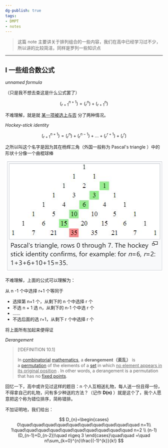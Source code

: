 ```yaml
---
dg-publish: true
tags:
- DMPT
- notes
---
```


> 这篇 note 主要讲关于排列组合的一些内容，我们在高中已经学习过不少，所以讲的比较简洁，同样是罗列一些知识点

---

## I 一些组合数公式

_unnamed formula_

（只是我不想去查这是什么公式罢了）

$$
(^{n+1}_{r+1}) = (^{n}_{r})+(^{n}_{r+1})
$$

不难理解，就是就 <u>某一项被选上与否</u> 分了两种情况。

_Hockey-stick identity_

$$
(^{n+1}_{r+1}) = (^{n}_{r})+(^{n-1}_{r})+\dots+(^{r+1}_{r})+(^{r}_{r})
$$

之所以叫这个名字是因为其在杨辉三角（外国一般称为 Pascal's triangle ）中的形状十分像一个曲棍球棒

![](attachments/10-Counting.png)

不难理解，上面的公式可以理解为：

从 n -1 个中选择 r+1 个等同于

- 选择第 n+1 个，从剩下的 n 个中选择 r 个
- 不选 n + 1 选 n，从剩下的 n-1 个中选 r 个
- …… 
- 不选后面的选 r+1，从剩下 r 个中选择 r 个

将上面所有加起来便得证

_Derangement_

> [!DEFINITION 10.1]
>
> In [combinatorial](https://en.wikipedia.org/wiki/Combinatorics "Combinatorics") [mathematics](https://en.wikipedia.org/wiki/Mathematics "Mathematics"), a **derangement（紊乱）** is a [permutation](https://en.wikipedia.org/wiki/Permutation "Permutation") of the elements of a [set](https://en.wikipedia.org/wiki/Set_(mathematics) "Set (mathematics)") in which  <u>no element appears in its original position</u> . In other words, a derangement is a permutation that has no [fixed points](https://en.wikipedia.org/wiki/Fixed_point_(mathematics) "Fixed point (mathematics)").

回忆一下，高中或许见过这样的题目：n 个人互相送礼物，每人送一份且得一份，不得拿自己的礼物，问有多少种送的方法？（记作 **D(n)** ）就是这个了，我个人愿意把这个称为错位排序，简称错排。

不加证明地，我们给出：

$$
D_{n}=\begin{cases}
0\quad\quad\quad\quad\quad\quad\quad\quad\quad\quad n=1\\ 1\quad\quad\quad\quad\quad\quad\quad\quad\quad\quad n=2 \\ (n-1)(D_{n-1}+D_{n-2})\quad n\geq 3
\end{cases}\quad\quad =\quad n!\sum_{k=0}^{n}\frac{(-1)^{k}}{k!}
$$

